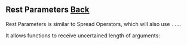 ## Rest Parameters [Back](./../es6.md)

Rest Parameters is similar to Spread Operators, which will also use `...`.

It allows functions to receive uncertained length of arguments:

```js

```
